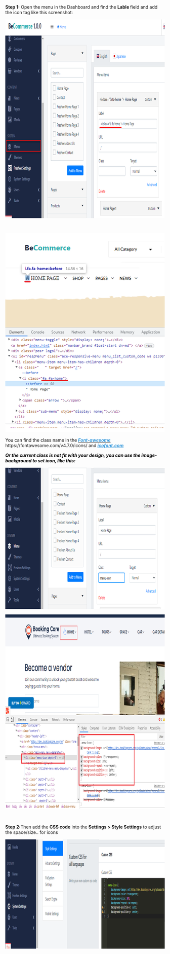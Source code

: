 <p>&nbsp;</p>
<p><strong>Step 1:</strong> Open the menu in the Dashboard and find the <strong>Lable </strong>field and add the icon tag like this screenshot:</p>
<p><img src="/assets/images/add-icon-for-menu-1/164ad716b9477f98c7717de7694890ae.png" alt="" width="982" height="627" /></p>
<p>&nbsp;</p>
<p><img src="/assets/images/add-icon-for-menu-1/1a33f2f72806211f38219e0befa26d58.png" alt="" width="517" height="627" /></p>
<p><span style="color: #000000;">You can find the class name in the<em><strong> <a style="color: #000000;" href="https://fontawesome.com/v4.7.0/icons/" target="_blank" rel="noopener"><span style="color: #3598db;">Font-awesome </span></a></strong></em> </span>https://fontawesome.com/v4.7.0/icons/ and<span style="color: #3598db;"><em><strong> <a style="color: #3598db;" href="https://icofont.com/icons" target="_blank" rel="noopener">icofont.com</a></strong></em></span></p>
<p><span style="color: #000000;"><em><strong>Or the current class is not fit with your design, you can use the image-background to set icon, like this: </strong></em></span></p>
<p><img src="/assets/images/add-icon-for-menu-1/da34eb68ec2a55d9c8cee32d07b86254.png" alt="" width="1000" height="446" /></p>
<p><img src="/assets/images/add-icon-for-menu-1/438530f1db90144eebfabb862c915dd4.png" alt="" width="959" height="614" /></p>
<p>&nbsp;</p>
<p><strong>Step 2:</strong>Then add the <strong>CSS code</strong> into the <strong>Settings &gt; Style Settings</strong> to adjust the space/size.. for icons</p>
<p><img src="/assets/images/add-icon-for-menu-1/0b0265ae07b6b532d225aac015b55413.png" alt="" width="1159" height="345" /></p>